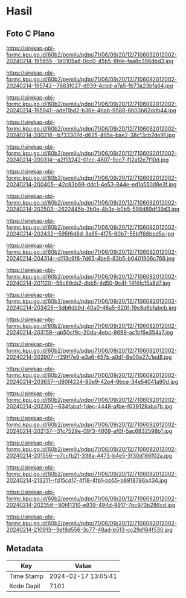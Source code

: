 # Hasil

## Foto C Plano

https://sirekap-obj-formc.kpu.go.id/60b2/pemilu/pdpr/71/06/09/20/12/7106092012002-20240214-195655--1d0105a8-0cc0-45b5-8fde-faa8c396dbd3.jpg

https://sirekap-obj-formc.kpu.go.id/60b2/pemilu/pdpr/71/06/09/20/12/7106092012002-20240214-195742--7683f027-d939-4cbd-a7a5-fb73a23bfa64.jpg

https://sirekap-obj-formc.kpu.go.id/60b2/pemilu/pdpr/71/06/09/20/12/7106092012002-20240214-195941--ade11bd2-b36e-4bab-9588-8b03b62ddb44.jpg

https://sirekap-obj-formc.kpu.go.id/60b2/pemilu/pdpr/71/06/09/20/12/7106092012002-20240214-200216--b733307d-d625-495a-bae2-38c13cb7de91.jpg

https://sirekap-obj-formc.kpu.go.id/60b2/pemilu/pdpr/71/06/09/20/12/7106092012002-20240214-200314--a2f13242-01cc-4807-9cc7-f12a12e7f10d.jpg

https://sirekap-obj-formc.kpu.go.id/60b2/pemilu/pdpr/71/06/09/20/12/7106092012002-20240214-200405--42c83b69-ddc1-4e53-844e-ed1a550d8e3f.jpg

https://sirekap-obj-formc.kpu.go.id/60b2/pemilu/pdpr/71/06/09/20/12/7106092012002-20240214-202503--2622445b-3b0a-4b3e-b0b5-598d89df39d3.jpg

https://sirekap-obj-formc.kpu.go.id/60b2/pemilu/pdpr/71/06/09/20/12/7106092012002-20240214-202432--595f6d8d-3a65-4f75-80b7-55bff68bed5a.jpg

https://sirekap-obj-formc.kpu.go.id/60b2/pemilu/pdpr/71/06/09/20/12/7106092012002-20240214-204314--d113c9f6-7d65-4be8-83b5-b0401906c769.jpg

https://sirekap-obj-formc.kpu.go.id/60b2/pemilu/pdpr/71/06/09/20/12/7106092012002-20240214-201120--59c69cb2-dbb5-4d50-9c4f-14f4fc15a8d7.jpg

https://sirekap-obj-formc.kpu.go.id/60b2/pemilu/pdpr/71/06/09/20/12/7106092012002-20240214-203425--3db6db9d-40a0-46a5-920f-19e8a6b1abcb.jpg

https://sirekap-obj-formc.kpu.go.id/60b2/pemilu/pdpr/71/06/09/20/12/7106092012002-20240214-203159--ab50cf9c-20da-4ebc-8699-ac1bf6e354a7.jpg

https://sirekap-obj-formc.kpu.go.id/60b2/pemilu/pdpr/71/06/09/20/12/7106092012002-20240214-203907--f29ff7e9-e3a6-457b-a0d1-8e00e27c1ed8.jpg

https://sirekap-obj-formc.kpu.go.id/60b2/pemilu/pdpr/71/06/09/20/12/7106092012002-20240214-203637--d90f4224-80e9-42e4-9bce-34e54041a90d.jpg

https://sirekap-obj-formc.kpu.go.id/60b2/pemilu/pdpr/71/06/09/20/12/7106092012002-20240214-202302--634fabaf-1dec-4448-afbe-f039129aba7b.jpg

https://sirekap-obj-formc.kpu.go.id/60b2/pemilu/pdpr/71/06/09/20/12/7106092012002-20240214-202137--31c7529e-09f3-4609-af0f-5ac6832598b1.jpg

https://sirekap-obj-formc.kpu.go.id/60b2/pemilu/pdpr/71/06/09/20/12/7106092012002-20240214-201556--c7ccfb21-338a-4473-b4e5-3f30d186f02a.jpg

https://sirekap-obj-formc.kpu.go.id/60b2/pemilu/pdpr/71/06/09/20/12/7106092012002-20240214-213211--fd15cd17-4f18-4fb1-bb55-b8918786a434.jpg

https://sirekap-obj-formc.kpu.go.id/60b2/pemilu/pdpr/71/06/09/20/12/7106092012002-20240214-202356--90f41310-e939-494d-9917-7bc970b286cd.jpg

https://sirekap-obj-formc.kpu.go.id/60b2/pemilu/pdpr/71/06/09/20/12/7106092012002-20240214-210913--3e18d556-3c77-48ad-b513-cc29d184f530.jpg


## Metadata

| Key        | Value               |
| ---------- | ------------------- |
| Time Stamp | 2024-02-17 13:05:41 |
| Kode Dapil | 7101                |



